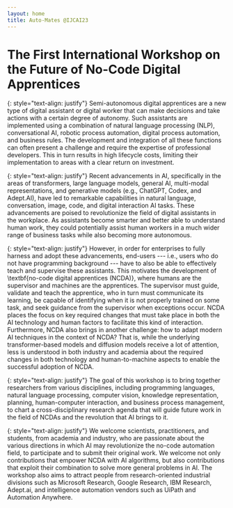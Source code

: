 ```yaml
---
layout: home
title: Auto-Mates @IJCAI23
---
```

# The First International Workshop on the Future of No-Code Digital Apprentices

{: style="text-align: justify"}
Semi-autonomous digital apprentices are a new type of digital assistant or digital worker that can make decisions and take actions with a certain degree of autonomy. Such assistants are implemented using a combination of natural language processing (NLP), conversational AI, robotic process automation, digital process automation, and business rules. The development and integration of all these functions can often present a challenge and require the expertise of professional developers. This in turn results in high lifecycle costs, limiting their implementation to areas with a clear return on investment.

{: style="text-align: justify"}
Recent advancements in AI, specifically in the areas of transformers, large language models, general AI, multi-modal representations, and generative models (e.g., ChatGPT, Codex, and Adept.AI), have led to remarkable capabilities in natural language, conversation, image, code, and digital interaction AI tasks. These advancements are poised to revolutionize the field of digital assistants in the workplace. As assistants become smarter and better able to understand human work, they could potentially assist human workers in a much wider range of business tasks while also becoming more autonomous. 

{: style="text-align: justify"}
However, in order for enterprises to fully harness and adopt these advancements, end-users --- i.e., users who do not have programming background --- have to also be able to effectively teach  and supervise these assistants. 
This motivates the development of \textbf{no-code digital apprentices (NCDA)}, where humans are the supervisor and machines are the apprentices. 
The supervisor must guide, validate and teach the apprentice, who in turn must communicate its learning, be capable of identifying when it is not properly trained on some task, and seek guidance from the supervisor when exceptions occur. NCDA places the focus on key required changes that must take place in both the AI technology and human factors to facilitate this kind of interaction.
Furthermore, NCDA also brings in another challenge: how to adapt modern AI techniques in the context of NCDA? 
That is, while the underlying transformer-based models and diffusion models receive a lot of attention, less is understood in both industry and academia about the required changes in both technology and human-to-machine aspects to enable the successful adoption of NCDA.


{: style="text-align: justify"}
The goal of this workshop is to bring together researchers from various disciplines, including programming languages, natural language processing, computer vision, knowledge representation, planning, human-computer interaction, and business process management, to chart a cross-disciplinary research agenda that will guide future work in the field of NCDAs and the revolution that AI brings to it.

{: style="text-align: justify"}
We welcome scientists, practitioners, and students, from academia and industry, who are passionate about the various directions in which AI may revolutionize the no-code automation field, to participate and to submit their original work. We welcome not only contributions that empower NCDA with AI algorithms, but also contributions that exploit their combination to solve more general problems in AI. The workshop also aims to attract people from research-oriented industrial divisions such as Microsoft Research, Google Research, IBM Research, Adept.ai, and intelligence automation vendors such as UiPath and Automation Anywhere.
